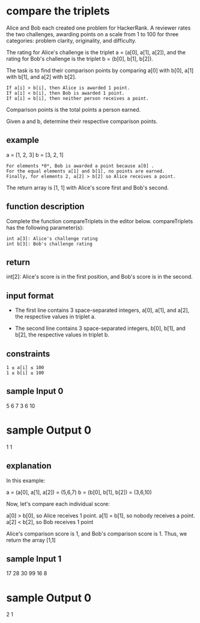 # compare the triplets

Alice and Bob each created one problem for HackerRank. A reviewer rates the two challenges, awarding points on a scale from 1 to 100 for three categories: problem clarity, originality, and difficulty.

The rating for Alice's challenge is the triplet a = (a[0], a[1], a[2]), and the rating for Bob's challenge is the triplet b = (b[0], b[1], b[2]).

The task is to find their comparison points by comparing a[0] with b[0], a[1] with b[1], and a[2] with b[2].

    If a[i] > b[i], then Alice is awarded 1 point.
    If a[i] < b[i], then Bob is awarded 1 point.
    If a[i] = b[i], then neither person receives a point.

Comparison points is the total points a person earned.

Given a and b, determine their respective comparison points.

## example

a = [1, 2, 3]
b = [3, 2, 1]

    For elements *0*, Bob is awarded a point because a[0] .
    For the equal elements a[1] and b[1], no points are earned.
    Finally, for elements 2, a[2] > b[2] so Alice receives a point.

The return array is [1, 1] with Alice's score first and Bob's second.

## function description

Complete the function compareTriplets in the editor below.
compareTriplets has the following parameter(s):

    int a[3]: Alice's challenge rating
    int b[3]: Bob's challenge rating

## return

int[2]: Alice's score is in the first position, and Bob's score is in the second.

## input format

- The first line contains 3 space-separated integers, a[0], a[1], and a[2], the respective values in triplet a.

- The second line contains 3 space-separated integers, b[0], b[1], and b[2], the respective values in triplet b.

## constraints

    1 ≤ a[i] ≤ 100
    1 ≤ b[i] ≤ 100

## sample Input 0

5 6 7
3 6 10

# sample Output 0

1 1

## explanation

In this example:

a = (a[0], a[1], a[2]) = (5,6,7)
b = (b[0], b[1], b[2]) = (3,6,10)

Now, let's compare each individual score:

a[0] > b[0], so Alice receives 1 point.
a[1] = b[1], so nobody receives a point.
a[2] < b[2], so Bob receives 1 point

Alice's comparison score is 1, and Bob's comparison score is 1. Thus, we return the array [1,1]

## sample Input 1

17 28 30
99 16 8

# sample Output 0

2 1
